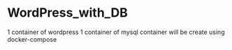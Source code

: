 # WordPress_with_DB
1 container of wordpress
1 container of mysql 
container will be create using docker-compose

